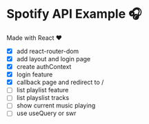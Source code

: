 # Spotify API Example :headphones:

Made with React :heart:


- [x] add react-router-dom
- [x] add layout and login page
- [x] create authContext
- [x] login feature
- [x] callback page and redirect to /
- [ ] list playlist feature
- [ ] list playslist tracks
- [ ] show current music playing
- [ ] use useQuery or swr